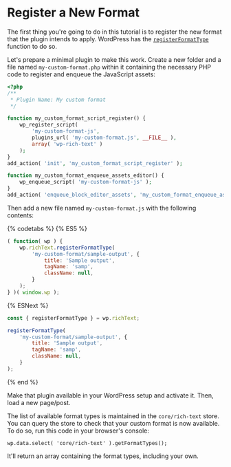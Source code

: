 # Register a New Format

The first thing you're going to do in this tutorial is to register the new format that the plugin intends to apply. WordPress has the [`registerFormatType`](/packages/rich-text/README.md#registerFormatType) function to do so.

Let's prepare a minimal plugin to make this work. Create a new folder and a file named `my-custom-format.php` within it containing the necessary PHP code to register and enqueue the JavaScript assets:

```php
<?php
/**
 * Plugin Name: My custom format
 */

function my_custom_format_script_register() {
	wp_register_script(
		'my-custom-format-js',
		plugins_url( 'my-custom-format.js', __FILE__ ),
		array( 'wp-rich-text' )
	);
}
add_action( 'init', 'my_custom_format_script_register' );

function my_custom_format_enqueue_assets_editor() {
	wp_enqueue_script( 'my-custom-format-js' );
}
add_action( 'enqueue_block_editor_assets', 'my_custom_format_enqueue_assets_editor' );
```

Then add a new file named `my-custom-format.js` with the following contents:

{% codetabs %}
{% ES5 %}
```js
( function( wp ) {
	wp.richText.registerFormatType(
		'my-custom-format/sample-output', {
			title: 'Sample output',
			tagName: 'samp',
			className: null,
		}
	);
} )( window.wp );
```
{% ESNext %}
```js
const { registerFormatType } = wp.richText;

registerFormatType(
	'my-custom-format/sample-output', {
		title: 'Sample output',
		tagName: 'samp',
		className: null,
	}
);
```
{% end %}

Make that plugin available in your WordPress setup and activate it. Then, load a new page/post.

The list of available format types is maintained in the `core/rich-text` store. You can query the store to check that your custom format is now available. To do so, run this code in your browser's console:

	wp.data.select( 'core/rich-text' ).getFormatTypes();

It'll return an array containing the format types, including your own.
